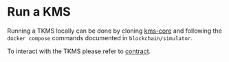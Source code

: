 # Run a KMS

Running a TKMS locally can be done by cloning [kms-core](https://github.com/zama-ai/kms-core) and following the `docker compose` commands documented in `blockchain/simulator`.

To interact with the TKMS please refer to [contract](./contract.md).
